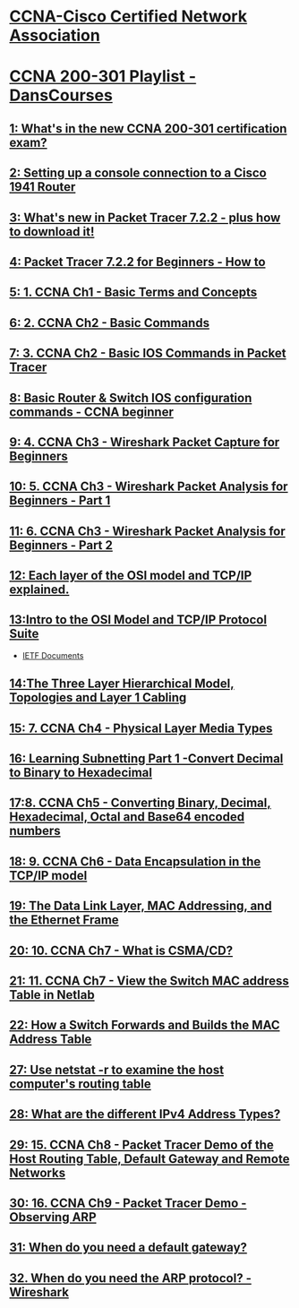 # [CCNA-Cisco Certified Network Association](https://www.cisco.com/c/en/us/training-events/training-certifications/certifications/associate/ccna.html#:~:text=One%20training%20course%2C%20one%20exam%20Achieving%20CCNA%20certification,networking%20technologies%2C%20software%20development%20skills%2C%20and%20job%20roles.)
# [CCNA 200-301 Playlist - DansCourses](https://www.youtube.com/watch?v=KTStLkaJm4k&list=PLndqfxA_9SWEH6AHP9djFhqq7NAqClNyb&index=6)
## [1: What's in the new CCNA 200-301 certification exam?](https://www.youtube.com/watch?v=SG61RpEhIGM&list=PLndqfxA_9SWEH6AHP9djFhqq7NAqClNyb&index=1)
## [2: Setting up a console connection to a Cisco 1941 Router](https://www.youtube.com/watch?v=2R6H0cnTc-o&list=PLndqfxA_9SWEH6AHP9djFhqq7NAqClNyb&index=2)
## [3: What's new in Packet Tracer 7.2.2 - plus how to download it!](https://www.youtube.com/watch?v=4to10O5v8hw&list=PLndqfxA_9SWEH6AHP9djFhqq7NAqClNyb&index=3)
## [4: Packet Tracer 7.2.2 for Beginners - How to](https://www.youtube.com/watch?v=UfpI2HSU6lA&list=PLndqfxA_9SWEH6AHP9djFhqq7NAqClNyb&index=4)
## [5: 1. CCNA Ch1 - Basic Terms and Concepts](https://www.youtube.com/watch?v=xgR57qPyheo&list=PLndqfxA_9SWEH6AHP9djFhqq7NAqClNyb&index=5)
## [6: 2. CCNA Ch2 - Basic Commands](https://www.youtube.com/watch?v=KTStLkaJm4k&list=PLndqfxA_9SWEH6AHP9djFhqq7NAqClNyb&index=6)
## [7: 3. CCNA Ch2 - Basic IOS Commands in Packet Tracer](https://www.youtube.com/watch?v=5ALM9viYYOc&list=PLndqfxA_9SWEH6AHP9djFhqq7NAqClNyb&index=7)
## [8: Basic Router & Switch IOS configuration commands - CCNA beginner](https://www.youtube.com/watch?v=-YV9Y_YIDcI&list=PLndqfxA_9SWEH6AHP9djFhqq7NAqClNyb&index=8)
## [9: 4. CCNA Ch3 - Wireshark Packet Capture for Beginners](https://www.youtube.com/watch?v=lLOoRN63gT8&list=PLndqfxA_9SWEH6AHP9djFhqq7NAqClNyb&index=9)
## [10: 5. CCNA Ch3 - Wireshark Packet Analysis for Beginners - Part 1](https://www.youtube.com/watch?v=l_vpQ3YyPLA&list=PLndqfxA_9SWEH6AHP9djFhqq7NAqClNyb&index=10)
## [11: 6. CCNA Ch3 - Wireshark Packet Analysis for Beginners - Part 2](https://www.youtube.com/watch?v=_o1SGcrDhLM&list=PLndqfxA_9SWEH6AHP9djFhqq7NAqClNyb&index=11)
## [12: Each layer of the OSI model and TCP/IP explained.](https://www.youtube.com/watch?v=kCuyS7ihr_E&list=PLndqfxA_9SWEH6AHP9djFhqq7NAqClNyb&index=12)
## [13:Intro to the OSI Model and TCP/IP Protocol Suite](https://www.youtube.com/watch?v=1U8aY30puTI&list=PLndqfxA_9SWEH6AHP9djFhqq7NAqClNyb&index=13)
* [IETF Documents](https://tools.ietf.org/html/)
## [14:The Three Layer Hierarchical Model, Topologies and Layer 1 Cabling](https://www.youtube.com/watch?v=BrnWO8v-59w&list=PLndqfxA_9SWEH6AHP9djFhqq7NAqClNyb&index=14)
## [15: 7. CCNA Ch4 - Physical Layer Media Types](https://www.youtube.com/watch?v=A2tL_jpdowY&list=PLndqfxA_9SWEH6AHP9djFhqq7NAqClNyb&index=15)
## [16: Learning Subnetting Part 1 -Convert Decimal to Binary to Hexadecimal](https://www.youtube.com/watch?v=PZpGF25oES4&list=PLndqfxA_9SWEH6AHP9djFhqq7NAqClNyb&index=16)
## [17:8. CCNA Ch5 - Converting Binary, Decimal, Hexadecimal, Octal and Base64 encoded numbers](https://www.youtube.com/watch?v=4nGgqLIKU9U&list=PLndqfxA_9SWEH6AHP9djFhqq7NAqClNyb&index=17)
## [18: 9. CCNA Ch6 - Data Encapsulation in the TCP/IP model](https://www.youtube.com/watch?v=DCIXN5C6lZk&list=PLndqfxA_9SWEH6AHP9djFhqq7NAqClNyb&index=18)
## [19: The Data Link Layer, MAC Addressing, and the Ethernet Frame](https://www.youtube.com/watch?v=_b4dXKB8Pt8&list=PLndqfxA_9SWEH6AHP9djFhqq7NAqClNyb&index=19)
## [20: 10. CCNA Ch7 - What is CSMA/CD?](https://www.youtube.com/watch?v=EqqwYmPHkLg&list=PLndqfxA_9SWEH6AHP9djFhqq7NAqClNyb&index=20)
## [21: 11. CCNA Ch7 - View the Switch MAC address Table in Netlab](https://www.youtube.com/watch?v=NRhRFB9gtqw&list=PLndqfxA_9SWEH6AHP9djFhqq7NAqClNyb&index=21)
## [22: How a Switch Forwards and Builds the MAC Address Table](https://www.youtube.com/watch?v=sdYDLip2ANI&list=PLndqfxA_9SWEH6AHP9djFhqq7NAqClNyb&index=22)
## [27: Use netstat -r to examine the host computer's routing table](https://www.youtube.com/watch?v=vMT89y1kwbc&list=PLndqfxA_9SWEH6AHP9djFhqq7NAqClNyb&index=27)
## [28: What are the different IPv4 Address Types?](https://www.youtube.com/watch?v=xGONJA9saG8&list=PLndqfxA_9SWEH6AHP9djFhqq7NAqClNyb&index=28)
## [29: 15. CCNA Ch8 - Packet Tracer Demo of the Host Routing Table, Default Gateway and Remote Networks](https://www.youtube.com/watch?v=Ps0DBuvefVM&list=PLndqfxA_9SWEH6AHP9djFhqq7NAqClNyb&index=29)
## [30: 16. CCNA Ch9 - Packet Tracer Demo - Observing ARP](https://www.youtube.com/watch?v=1QVvXRitLvQ&list=PLndqfxA_9SWEH6AHP9djFhqq7NAqClNyb&index=30)
## [31: When do you need a default gateway?](https://www.youtube.com/watch?v=hI5L5IxqS-Y&list=PLndqfxA_9SWEH6AHP9djFhqq7NAqClNyb&index=31)
## [32. When do you need the ARP protocol? -Wireshark](https://www.youtube.com/watch?v=o2LoG-83rp8&list=PLndqfxA_9SWEH6AHP9djFhqq7NAqClNyb&index=32)




